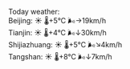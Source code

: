 Today weather:  
Beijing: ☀️   🌡️+5°C 🌬️→19km/h  
Tianjin: ☀️   🌡️+4°C 🌬️↓30km/h  
Shijiazhuang: ☀️   🌡️+5°C 🌬️↘4km/h  
Tangshan: ☀️   🌡️+8°C 🌬️↓7km/h  
